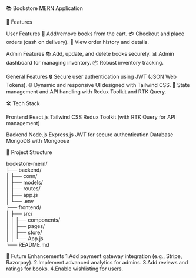 📚 Bookstore MERN Application

🚀 Features

User Features 
🛒 Add/remove books from the cart.
💳 Checkout and place orders (cash on delivery).
📄 View order history and details.




Admin Features
📚 Add, update, and delete books securely.
📊 Admin dashboard for managing inventory.
📦 Robust inventory tracking.



General Features
🔒 Secure user authentication using JWT (JSON Web Tokens).
🌐 Dynamic and responsive UI designed with Tailwind CSS.
🔄 State management and API handling with Redux Toolkit and RTK Query.



🛠️ Tech Stack

Frontend
React.js
Tailwind CSS
Redux Toolkit (with RTK Query for API management)

Backend
Node.js
Express.js
JWT for secure authentication
Database
MongoDB with Mongoose



📂 Project Structure

bookstore-mern/  
├── backend/  
│   ├── conn/  
│   ├── models/  
│   ├── routes/  
│   ├── app.js  
│   └── .env  
├── frontend/  
│   ├── src/  
│   │   ├── components/  
│   │   ├── pages/  
│   │   ├── store/  
│   │   └── App.js  
└── README.md  



🔧 Future Enhancements
1.Add payment gateway integration (e.g., Stripe, Razorpay).
2.Implement advanced analytics for admins.
3.Add reviews and ratings for books.
4.Enable wishlisting for users.

